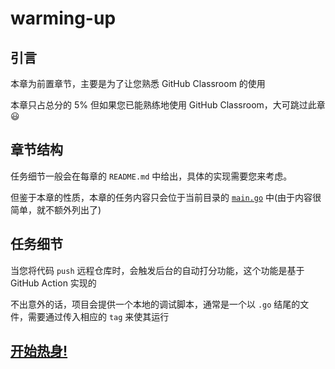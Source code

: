 # warming-up

## 引言

本章为前置章节，主要是为了让您熟悉 GitHub Classroom 的使用

本章只占总分的 5% 但如果您已能熟练地使用 GitHub Classroom，大可跳过此章 😃

## 章节结构

任务细节一般会在每章的 `README.md` 中给出，具体的实现需要您来考虑。

但鉴于本章的性质，本章的任务内容只会位于当前目录的 [`main.go`](main.go) 中(由于内容很简单，就不额外列出了)

## 任务细节

当您将代码 `push` 远程仓库时，会触发后台的自动打分功能，这个功能是基于 GitHub Action 实现的

不出意外的话，项目会提供一个本地的调试脚本，通常是一个以 `.go` 结尾的文件，需要通过传入相应的 `tag` 来使其运行

## [开始热身!](main.go)
